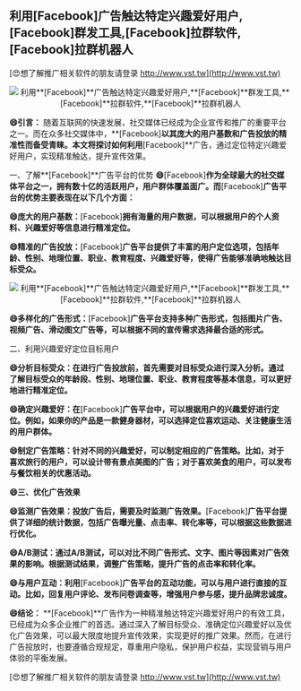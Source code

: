 ## **利用**[Facebook]**广告触达特定兴趣爱好用户,**[Facebook]**群发工具,**[Facebook]**拉群软件,**[Facebook]**拉群机器人**

[😍想了解推广相关软件的朋友请登录 http://www.vst.tw](http://www.vst.tw)

 <center><img src="https://vst.tw/MP4/tuiguang/png/1.png" alt="利用**[Facebook]**广告触达特定兴趣爱好用户,**[Facebook]**群发工具,**[Facebook]**拉群软件,**[Facebook]**拉群机器人"></center>

**😄引言：**
随着互联网的快速发展，社交媒体已经成为企业宣传和推广的重要平台之一。而在众多社交媒体中，**[Facebook]**以其庞大的用户基数和广告投放的精准性而备受青睐。本文将探讨如何利用**[Facebook]**广告，通过定位特定兴趣爱好用户，实现精准触达，提升宣传效果。

一、了解**[Facebook]**广告平台的优势
**😄**[Facebook]**作为全球最大的社交媒体平台之一，拥有数十亿的活跃用户，用户群体覆盖面广。而**[Facebook]**广告平台的优势主要表现在以下几个方面：**

**😄庞大的用户基数：**[Facebook]**拥有海量的用户数据，可以根据用户的个人资料、兴趣爱好等信息进行精准定位。**

**😄精准的广告投放：**[Facebook]**广告平台提供了丰富的用户定位选项，包括年龄、性别、地理位置、职业、教育程度、兴趣爱好等，使得广告能够准确地触达目标受众。**

 <center><img src="https://vst.tw/MP4/tuiguang/png/6.png" alt="利用**[Facebook]**广告触达特定兴趣爱好用户,**[Facebook]**群发工具,**[Facebook]**拉群软件,**[Facebook]**拉群机器人"></center>

**😄多样化的广告形式：**[Facebook]**广告平台支持多种广告形式，包括图片广告、视频广告、滑动图文广告等，可以根据不同的宣传需求选择最合适的形式。**

二、利用兴趣爱好定位目标用户

**😄分析目标受众：在进行广告投放前，首先需要对目标受众进行深入分析。通过了解目标受众的年龄段、性别、地理位置、职业、教育程度等基本信息，可以更好地进行精准定位。**

**😄确定兴趣爱好：在**[Facebook]**广告平台中，可以根据用户的兴趣爱好进行定位。例如，如果你的产品是一款健身器材，可以选择定位喜欢运动、关注健康生活的用户群体。**

**😄制定广告策略：针对不同的兴趣爱好，可以制定相应的广告策略。比如，对于喜欢旅行的用户，可以设计带有景点美图的广告；对于喜欢美食的用户，可以发布与餐饮相关的优惠活动。**

**😄三、优化广告效果**

**😄监测广告效果：投放广告后，需要及时监测广告效果。**[Facebook]**广告平台提供了详细的统计数据，包括广告曝光量、点击率、转化率等，可以根据这些数据进行优化。**

**😄A/B测试：通过A/B测试，可以对比不同广告形式、文字、图片等因素对广告效果的影响。根据测试结果，调整广告策略，提升广告的点击率和转化率。**

**😄与用户互动：利用**[Facebook]**广告平台的互动功能，可以与用户进行直接的互动。比如，回复用户评论、发布问卷调查等，增强用户参与感，提升品牌忠诚度。**

**😄结论：**
**[Facebook]**广告作为一种精准触达特定兴趣爱好用户的有效工具，已经成为众多企业推广的首选。通过深入了解目标受众、准确定位兴趣爱好以及优化广告效果，可以最大限度地提升宣传效果，实现更好的推广效果。然而，在进行广告投放时，也要遵循合规规定，尊重用户隐私，保护用户权益，实现营销与用户体验的平衡发展。

[😍想了解推广相关软件的朋友请登录 http://www.vst.tw](http://www.vst.tw)



